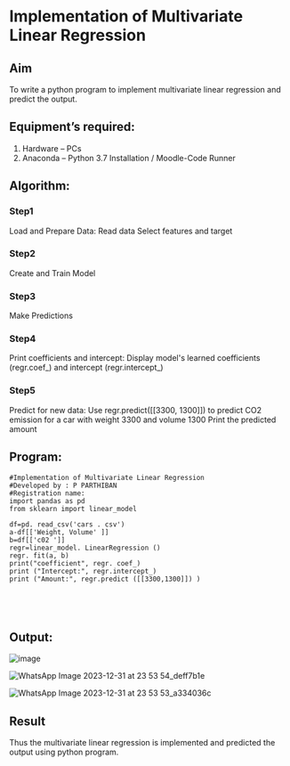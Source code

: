 # Implementation of Multivariate Linear Regression
## Aim
To write a python program to implement multivariate linear regression and predict the output.
## Equipment’s required:
1.	Hardware – PCs
2.	Anaconda – Python 3.7 Installation / Moodle-Code Runner
## Algorithm:
### Step1
Load and Prepare Data:
Read data
Select features and target
### Step2
Create and Train Model

### Step3
Make Predictions
### Step4
Print coefficients and intercept:
Display model's learned coefficients (regr.coef_) and intercept (regr.intercept_)

### Step5
Predict for new data:
Use regr.predict([[3300, 1300]]) to predict CO2 emission for a car with weight 3300 and volume 1300
Print the predicted amount
## Program:
```
#Implementation of Multivariate Linear Regression
#Developed by : P PARTHIBAN
#Registration name:
import pandas as pd
from sklearn import linear_model

df=pd. read_csv('cars . csv')
a-df[['Weight, Volume' ]]
b=df[['c02 ']]
regr=linear_model. LinearRegression ()
regr. fit(a, b)
print("coefficient", regr. coef_)
print ("Intercept:", regr.intercept_)
print ("Amount:", regr.predict ([[3300,1300]]) )





```
## Output:
![image](https://github.com/23007965/Multivariate-Linear-Regression/assets/138971238/4ec2b2a9-174a-4a0a-9671-72e8fa95984c)



![WhatsApp Image 2023-12-31 at 23 53 54_deff7b1e](https://github.com/23007965/Multivariate-Linear-Regression/assets/138971238/1cbd28ca-c5ea-497e-bc56-a9dbbd1ce17e)


![WhatsApp Image 2023-12-31 at 23 53 53_a334036c](https://github.com/23007965/Multivariate-Linear-Regression/assets/138971238/dff71da2-82f1-4be0-8576-3c25c54438f1)



## Result
Thus the multivariate linear regression is implemented and predicted the output using python program.
